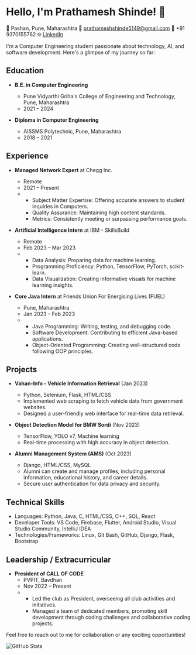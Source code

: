 # Hello, I'm Prathamesh Shinde! 👋

🏡 Pashan, Pune, Maharashtra
📧 prathameshshinde5149@gmail.com
📱 +91 9370155762
🌐 [LinkedIn](https://www.linkedin.com/in/prathameshshinde555/)

I'm a Computer Engineering student passionate about technology, AI, and software development. Here's a glimpse of my journey so far:

## Education

- **B.E. in Computer Engineering**
  - Pune Vidyarthi Griha's College of Engineering and Technology, Pune, Maharashtra
  - 2021 – 2024

- **Diploma in Computer Engineering**
  - AISSMS Polytechnic, Pune, Maharashtra
  - 2018 – 2021

## Experience

- **Managed Network Expert** at Chegg Inc.
  - Remote
  - 2021 – Present
  - - Subject Matter Expertise: Offering accurate answers to student inquiries in Computers.
    - Quality Assurance: Maintaining high content standards.
    - Metrics: Consistently meeting or surpassing performance goals.

- **Artificial Intelligence Intern** at IBM - SkillsBuild
  - Remote
  - Feb 2023 – Mar 2023
  - - Data Analysis: Preparing data for machine learning.
    - Programming Proficiency: Python, TensorFlow, PyTorch, scikit-learn.
    - Data Visualization: Creating informative visuals for machine learning insights.

- **Core Java Intern** at Friends Union For Energising Lives (FUEL)
  - Pune, Maharashtra
  - Jan 2023 – Feb 2023
  - - Java Programming: Writing, testing, and debugging code.
    - Software Development: Contributing to efficient Java-based applications.
    - Object-Oriented Programming: Creating well-structured code following OOP principles.

## Projects

- **Vahan-Info - Vehicle Information Retrieval** (Jan 2023)
  - Python, Selenium, Flask, HTML/CSS
  - Implemented web scraping to fetch vehicle data from government websites.
  - Designed a user-friendly web interface for real-time data retrieval.

- **Object Detection Model for BMW Sordi** (Nov 2023)
  - TensorFlow, YOLO v7, Machine learning
  - Real-time processing with high accuracy in object detection.

- **Alumni Management System (AMS)** (Oct 2023)
  - Django, HTML/CSS, MySQL
  - Alumni can create and manage profiles, including personal information, educational history, and career details.
  - Secure user authentication for data privacy and security.

## Technical Skills

- Languages: Python, Java, C, HTML/CSS, C++, SQL, React
- Developer Tools: VS Code, Firebase, Flutter, Android Studio, Visual Studio Community, IntelliJ IDEA
- Technologies/Frameworks: Linux, Git Bash, GitHub, Django, Flask, Bootstrap

## Leadership / Extracurricular

- **President of CALL OF CODE**
  - PVPIT, Bavdhan
  - Nov 2022 – Present
  - - Led the club as President, overseeing all club activities and initiatives.
    - Managed a team of dedicated members, promoting skill development through coding challenges and collaborative coding projects.

Feel free to reach out to me for collaboration or any exciting opportunities!

![GitHub Stats](https://github-readme-stats.vercel.app/api?username=prathameshshinde555&show_icons=true)

